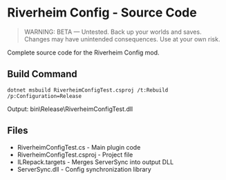 # Riverheim Config - Source Code

> WARNING: BETA — Untested. Back up your worlds and saves.
> Changes may have unintended consequences. Use at your own risk.

Complete source code for the Riverheim Config mod.

## Build Command
```
dotnet msbuild RiverheimConfigTest.csproj /t:Rebuild /p:Configuration=Release
```

Output: bin\Release\RiverheimConfigTest.dll

## Files
- RiverheimConfigTest.cs - Main plugin code
- RiverheimConfigTest.csproj - Project file
- ILRepack.targets - Merges ServerSync into output DLL
- ServerSync.dll - Config synchronization library
